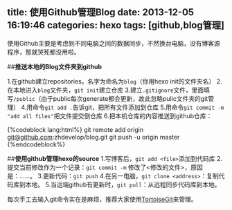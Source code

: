 title: 使用Github管理Blog
date: 2013-12-05 16:19:46
categories: hexo
tags: [github,blog管理]
---
使用Github主要是考虑到不同电脑之间的数据同步，不然换台电脑，没有博客源程序，那就哭死都没用啦。

##**推送本地的Blog文件夹到github**

1.在github建立repositories，名字为命名为`blog`（你用hexo init的文件夹名）
2.在本地进入`blog`文件夹，`git init`建立仓库
3.建立`.gitignore`文件，里面填写`/public`（由于public每次generate都会更新，故此忽略pulic文件夹的git管理）<!-- more -->
4.用命令`git add .`告诉git，把所有文件添加到仓库
5.用命令`git commit -m "add all files"`把文件提交倒仓库
6.把本机仓库的内容推送到github仓库：

{%codeblock lang:html%}
git remote add origin git@github.com:zhdevelop/blog.git
git push -u origin master
{%endcodeblock%}

##**使用github管理hexo的source**
1.写博客后，`git add <file>`添加到代码库
2.提交当前修改作为一个记录：`git commit -m` 修改了<修改的文件>，原因是：……。
3.更新代码：`git push`
4.在另一电脑，`git clone <address>`：复制代码库到本地。
5.当远端github有更新时，`git pull`：从远程同步代码库到本地。

每次手工去输入git命令实在是麻烦，推荐大家使用[TortoiseGit](http://code.google.com/p/tortoisegit/)来管理。